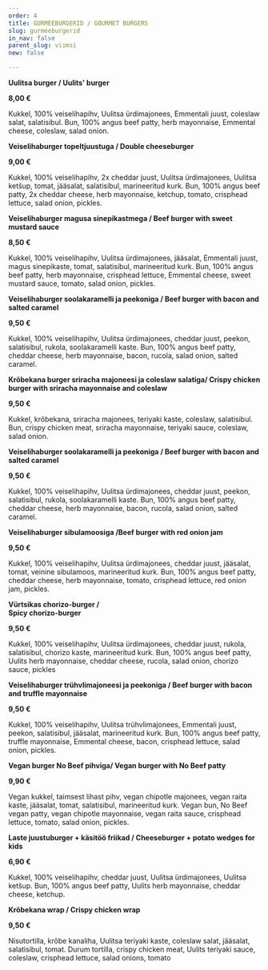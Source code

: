 ```yaml
---
order: 4
title: GURMEEBURGERID / GOURMET BURGERS
slug: gurmeeburgerid
in_nav: false
parent_slug: viimsi
new: false

---
```

**Uulitsa burger / Uulits' burger**

**8,00 €**

<span class="koostis"> Kukkel, 100% veiselihapihv, Uulitsa ürdimajonees, Emmentali juust, coleslaw salat, salatisibul. Bun, 100% angus beef patty, herb mayonnaise, Emmental cheese, coleslaw, salad onion.

**Veiselihaburger topeltjuustuga / Double cheeseburger**

**9,00 €**

<span class="koostis"> Kukkel, 100% veiselihapihv, 2x cheddar juust, Uulitsa ürdimajonees, Uulitsa ketšup, tomat, jääsalat, salatisibul, marineeritud kurk. Bun, 100% angus beef patty, 2x cheddar cheese, herb mayonnaise, ketchup, tomato, crisphead lettuce, salad onion, pickles.

**Veiselihaburger magusa sinepikastmega / Beef burger with sweet mustard sauce**

**8,50 €**

<span class="koostis"> Kukkel, 100% veiselihapihv, Uulitsa ürdimajonees, jääsalat, Emmentali juust, magus sinepikaste, tomat, salatisibul, marineeritud kurk. Bun, 100% angus beef patty, herb mayonnaise, crisphead lettuce, Emmental cheese, sweet mustard sauce, tomato, salad onion, pickles.

**Veiselihaburger soolakaramelli ja peekoniga / Beef burger with bacon and salted caramel**

**9,50 €**

<span class="koostis"> Kukkel, 100% veiselihapihv, Uulitsa ürdimajonees, cheddar juust, peekon, salatisibul, rukola, soolakaramelli kaste. Bun, 100% angus beef patty, cheddar cheese, herb mayonnaise, bacon, rucola, salad onion, salted caramel.

<span class="spicy"></span>**Krõbekana burger sriracha majoneesi ja coleslaw salatiga/ Crispy chicken burger with sriracha mayonnaise and coleslaw**

**9,50 €**

<span class="koostis"> Kukkel, krõbekana, sriracha majonees, teriyaki kaste, coleslaw, salatisibul. Bun, crispy chicken meat, sriracha mayonnaise, teriyaki sauce, coleslaw, salad onion.

<span class="spicy"></span>

**Veiselihaburger soolakaramelli ja peekoniga / Beef burger with bacon and salted caramel**

**9,50 €**

<span class="koostis"> Kukkel, 100% veiselihapihv, Uulitsa ürdimajonees, cheddar juust, peekon, salatisibul, rukola, soolakaramelli kaste. Bun, 100% angus beef patty, cheddar cheese, herb mayonnaise, bacon, rucola, salad onion, salted caramel.

**Veiselihaburger sibulamoosiga /Beef burger with red onion jam**

**9,50 €**

<span class="koostis"> Kukkel, 100% veiselihapihv, Uulitsa ürdimajonees, cheddar juust, jääsalat, tomat, veinine sibulamoos, marineeritud kurk. Bun, 100% angus beef patty,  cheddar cheese, herb mayonnaise, tomato, crisphead lettuce, red onion jam, pickles.

<span class="spicy"></span> **Vürtsikas chorizo-burger /  
Spicy chorizo-burger**

**9,50 €**

<span class="koostis">Kukkel, 100% veiselihapihv, Uulitsa ürdimajonees, cheddar juust, rukola, salatisibul, chorizo kaste, marineeritud kurk. Bun, 100% angus beef patty, Uulits herb mayonnaise, cheddar cheese, rucola, salad onion, chorizo sauce, pickles</span>

**Veiselihaburger trühvlimajoneesi ja peekoniga / Beef burger with bacon and truffle mayonnaise**

**9,50 €**

<span class="koostis"> Kukkel, 100% veiselihapihv, Uulitsa trühvlimajonees, Emmentali juust, peekon, salatisibul, jääsalat, marineeritud kurk. Bun, 100% angus beef patty, truffle mayonnaise, Emmental cheese, bacon, crisphead lettuce, salad onion, pickles.

**Vegan burger No Beef pihviga/ Vegan burger with No Beef patty**

**9,90 €**

<span class="koostis"> Vegan kukkel, taimsest lihast pihv, vegan chipotle majonees, vegan raita kaste, jääsalat, tomat, salatisibul, marineeritud kurk. Vegan bun, No Beef vegan patty, vegan chipotle mayonnaise, vegan raita sauce, crisphead lettuce, tomato, salad onion, pickles.

> <span class="vege"></span><span class="vegan">

**Laste juustuburger + käsitöö friikad / Cheeseburger + potato wedges for kids**

**6,90 €**

<span class="koostis"> Kukkel, 100% veiselihapihv, cheddar juust, Uulitsa ürdimajonees, Uulitsa ketšup. Bun, 100% angus beef patty, Uulits herb mayonnaise, cheddar cheese, ketchup.

<span class="spicy"></span> **Krõbekana wrap / Crispy chicken wrap**

**9,50 €**

<span class="koostis">Nisutortilla, krõbe kanaliha, Uulitsa teriyaki kaste, coleslaw salat, jääsalat, salatisibul, tomat. Durum tortilla, crispy chicken meat, Uulits teriyaki sauce, coleslaw, crisphead lettuce, salad onions, tomato</span>